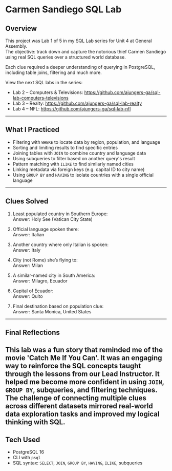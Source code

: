 # Carmen Sandiego SQL Lab

## Overview

This project was Lab 1 of 5 in my SQL Lab series for Unit 4 at General Assembly.  
The objective: track down and capture the notorious thief Carmen Sandiego using real SQL queries over a structured world database.

Each clue required a deeper understanding of querying in PostgreSQL, including table joins, filtering and much more.

View the next SQL labs in the series:
- Lab 2 – Computers & Televisions: https://github.com/ajungers-ga/sql-lab-computers-televisions
- Lab 3 – Realty: https://github.com/ajungers-ga/sql-lab-realty
- Lab 4 – NFL: https://github.com/ajungers-ga/sql-lab-nfl

---

## What I Practiced

- Filtering with `WHERE` to locate data by region, population, and language
- Sorting and limiting results to find specific entries
- Joining tables with `JOIN` to combine country and language data
- Using subqueries to filter based on another query's result
- Pattern matching with `ILIKE` to find similarly named cities
- Linking metadata via foreign keys (e.g. capital ID to city name)
- Using `GROUP BY` and `HAVING` to isolate countries with a single official language

---

## Clues Solved

1. Least populated country in Southern Europe:  
   Answer: Holy See (Vatican City State)

2. Official language spoken there:  
   Answer: Italian

3. Another country where only Italian is spoken:  
   Answer: Italy

4. City (not Rome) she’s flying to:  
   Answer: Milan

5. A similar-named city in South America:  
   Answer: Milagro, Ecuador

6. Capital of Ecuador:  
   Answer: Quito

7. Final destination based on population clue:  
   Answer: Santa Monica, United States

---

## Final Reflections

This lab was a fun story that reminded me of the movie 'Catch Me If You Can'. 
It was an engaging way to reinforce the SQL concepts taught through the lessons from our Lead Instructor. 
It helped me become more confident in using `JOIN`, `GROUP BY`, subqueries, and filtering techniques.  
The challenge of connecting multiple clues across different datasets mirrored real-world data exploration tasks and improved my logical thinking with SQL.
---

## Tech Used

- PostgreSQL 16
- CLI with `psql`
- SQL syntax: `SELECT`, `JOIN`, `GROUP BY`, `HAVING`, `ILIKE`, subqueries
